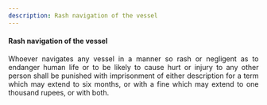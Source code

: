 ```yaml
---
description: Rash navigation of the vessel
---
```


#### Rash navigation of the vessel
<div style="text-align: justify">

Whoever navigates any vessel in a manner so rash or negligent as to endanger human life or to be likely to cause hurt or injury to any other person shall be punished with imprisonment of either description for a term which may extend to six months, or with a fine which may extend to one thousand rupees, or with both.

</div>
